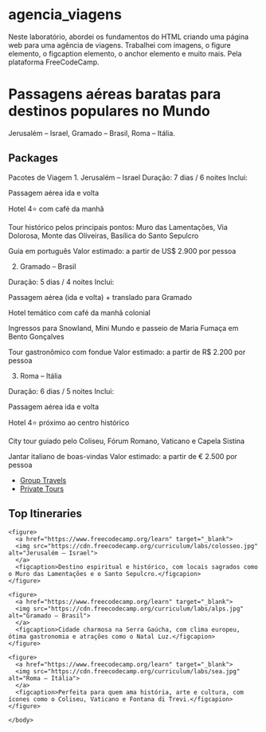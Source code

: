 # agencia_viagens
Neste laboratório, abordei os fundamentos do HTML criando uma página web para uma agência de viagens. Trabalhei com imagens, o figure elemento, o figcaption elemento, o anchor elemento e muito mais. Pela plataforma FreeCodeCamp.

<!DOCTYPE html>
  <html lang="en">
    <head>
      <meta name="description" content="width=device-width, inicial scale=1.0"/>
      <meta charset="utf-8"/>
      <title>Travel Agency Page</title>
    </head>
    <body>
      <h1>Passagens aéreas baratas para destinos populares no Mundo</h1>
      <p>
        Jerusalém – Israel, Gramado – Brasil, Roma – Itália.</p>
      <h2>Packages</h2>
      <p>Pacotes de Viagem
1. Jerusalém – Israel
Duração: 7 dias / 6 noites
Inclui:

Passagem aérea ida e volta

Hotel 4⭐ com café da manhã

Tour histórico pelos principais pontos: Muro das Lamentações, Via Dolorosa, Monte das Oliveiras, Basílica do Santo Sepulcro

Guia em português
Valor estimado: a partir de US$ 2.900 por pessoa

2. Gramado – Brasil

Duração: 5 dias / 4 noites
Inclui:

Passagem aérea (ida e volta) + translado para Gramado

Hotel temático com café da manhã colonial

Ingressos para Snowland, Mini Mundo e passeio de Maria Fumaça em Bento Gonçalves

Tour gastronômico com fondue
Valor estimado: a partir de R$ 2.200 por pessoa

3. Roma – Itália

Duração: 6 dias / 5 noites
Inclui:

Passagem aérea ida e volta

Hotel 4⭐ próximo ao centro histórico

City tour guiado pelo Coliseu, Fórum Romano, Vaticano e Capela Sistina

Jantar italiano de boas-vindas
Valor estimado: a partir de € 2.500 por pessoa</p>
        <ul>
          <li>
          <a href="https://www.freecodecamp.org/learn" target="_blank">
          Group Travels
          </a>
          </li>
          <li>
          <a href="https://www.freecodecamp.org/learn" target="_blank">
            Private Tours
          </a>
          </li>
        </ul>
    <h2>Top Itineraries</h2>
    
    <figure>
      <a href="https://www.freecodecamp.org/learn" target="_blank">
      <img src="https://cdn.freecodecamp.org/curriculum/labs/colosseo.jpg" alt="Jerusalém – Israel">
      </a>
      <figcaption>Destino espiritual e histórico, com locais sagrados como o Muro das Lamentações e o Santo Sepulcro.</figcapion>
    </figure>
    
    <figure>
      <a href="https://www.freecodecamp.org/learn" target="_blank">
      <img src="https://cdn.freecodecamp.org/curriculum/labs/alps.jpg" alt="Gramado – Brasil">
      </a>
      <figcaption>Cidade charmosa na Serra Gaúcha, com clima europeu, ótima gastronomia e atrações como o Natal Luz.</figcapion>
    </figure>
    
    <figure>
      <a href="https://www.freecodecamp.org/learn" target="_blank">
      <img src="https://cdn.freecodecamp.org/curriculum/labs/sea.jpg" alt="Roma – Itália">
      </a>
      <figcaption>Perfeita para quem ama história, arte e cultura, com ícones como o Coliseu, Vaticano e Fontana di Trevi.</figcapion>
    </figure>
    
    </body>
  </html>

